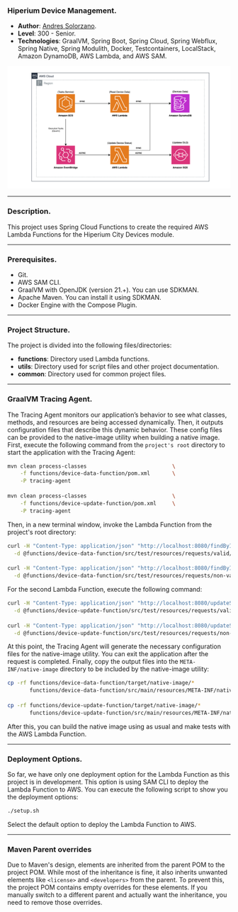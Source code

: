 ### Hiperium Device Management.

* **Author**: [Andres Solorzano](https://www.linkedin.com/in/aosolorzano/).
* **Level**: 300 - Senior.
* **Technologies**: GraalVM, Spring Boot, Spring Cloud, Spring Webflux, Spring Native, Spring Modulith, Docker, Testcontainers, LocalStack, Amazon DynamoDB, AWS Lambda, and AWS SAM.

![](utils/img/solution_architecture_diagram.png)

---
### Description.
This project uses Spring Cloud Functions to create the required AWS Lambda Functions for the Hiperium City Devices module.

---
### Prerequisites.
- Git.
- AWS SAM CLI.
- GraalVM with OpenJDK (version 21.+). You can use SDKMAN.
- Apache Maven. You can install it using SDKMAN.
- Docker Engine with the Compose Plugin.

---
### Project Structure.
The project is divided into the following files/directories:

- **functions**: Directory used Lambda functions.
- **utils**: Directory used for script files and other project documentation.
- **common**: Directory used for common project files.


---
### GraalVM Tracing Agent.
The Tracing Agent monitors our application’s behavior to see what classes, methods, and resources are being accessed dynamically. 
Then, it outputs configuration files that describe this dynamic behavior. 
These config files can be provided to the native-image utility when building a native image.
First, execute the following command from the `project's root` directory to start the application with the Tracing Agent:
    
```bash
mvn clean process-classes                           \
    -f functions/device-data-function/pom.xml       \
    -P tracing-agent
    
mvn clean process-classes                           \
    -f functions/device-update-function/pom.xml     \
    -P tracing-agent
```

Then, in a new terminal window, invoke the Lambda Function from the project's root directory:
```bash
curl -H "Content-Type: application/json" "http://localhost:8080/findByIdFunction" \
  -d @functions/device-data-function/src/test/resources/requests/valid/lambda-valid-id-request.json
  
curl -H "Content-Type: application/json" "http://localhost:8080/findByIdFunction" \
  -d @functions/device-data-function/src/test/resources/requests/non-valid/empty-device-id.json
```

For the second Lambda Function, execute the following command:
```bash
curl -H "Content-Type: application/json" "http://localhost:8080/updateStatusFunction" \
  -d @functions/device-update-function/src/test/resources/requests/valid/lambda-valid-id-request.json
  
curl -H "Content-Type: application/json" "http://localhost:8080/updateStatusFunction" \
  -d @functions/device-update-function/src/test/resources/requests/non-valid/empty-device-id.json
```

At this point, the Tracing Agent will generate the necessary configuration files for the native-image utility.
You can exit the application after the request is completed.
Finally, copy the output files into the `META-INF/native-image` directory to be included by the native-image utility:
```bash
cp -rf functions/device-data-function/target/native-image/*                         \
       functions/device-data-function/src/main/resources/META-INF/native-image
       
cp -rf functions/device-update-function/target/native-image/*                       \
       functions/device-update-function/src/main/resources/META-INF/native-image
```

After this, you can build the native image using as usual and make tests with the AWS Lambda Function.

---
### Deployment Options.
So far, we have only one deployment option for the Lambda Function as this project is in development.
This option is using SAM CLI to deploy the Lambda Function to AWS.
You can execute the following script to show you the deployment options:
```bash
./setup.sh
```

Select the default option to deploy the Lambda Function to AWS.

---
### Maven Parent overrides

Due to Maven's design, elements are inherited from the parent POM to the project POM.
While most of the inheritance is fine, it also inherits unwanted elements like `<license>` and `<developers>` from the parent.
To prevent this, the project POM contains empty overrides for these elements.
If you manually switch to a different parent and actually want the inheritance, you need to remove those overrides.
